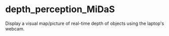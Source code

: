 # depth_perception_MiDaS
Display a visual map/picture of real-time depth of objects using the  laptop's webcam.
